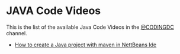 # JAVA Code Videos

This is the list of the available Java Code Videos in the [@CODINGDC](https://www.youtube.com/channel/UCyouN2On4khB5is1RcrR8Hw) channel.

- [How to create a Java project with maven in NettBeans Ide](JAVAINTRO.md) 

